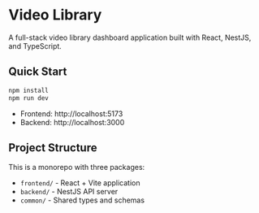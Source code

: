 # Video Library

A full-stack video library dashboard application built with React, NestJS, and TypeScript.

## Quick Start

```bash
npm install
npm run dev
```

- Frontend: http://localhost:5173
- Backend: http://localhost:3000

## Project Structure

This is a monorepo with three packages:

- `frontend/` - React + Vite application
- `backend/` - NestJS API server  
- `common/` - Shared types and schemas
